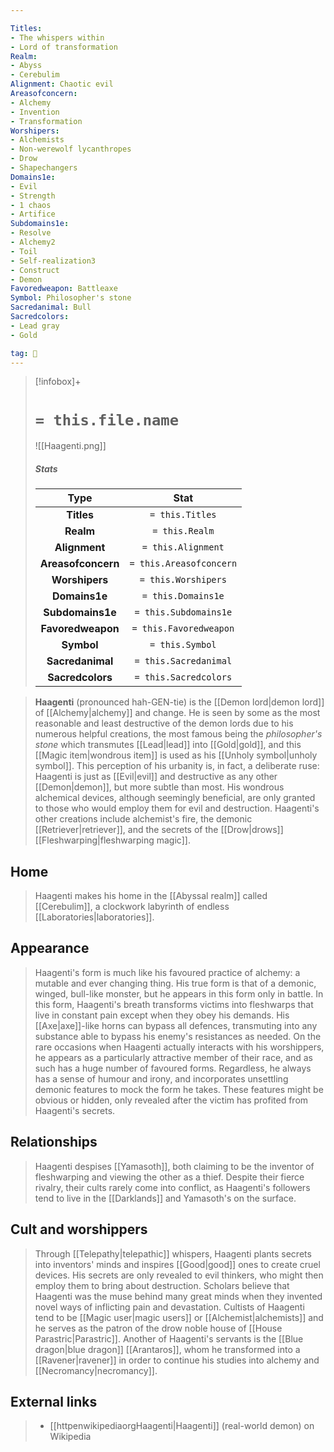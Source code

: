 ```yaml
---

Titles:
- The whispers within
- Lord of transformation
Realm:
- Abyss
- Cerebulim
Alignment: Chaotic evil
Areasofconcern:
- Alchemy
- Invention
- Transformation
Worshipers:
- Alchemists
- Non-werewolf lycanthropes
- Drow
- Shapechangers
Domains1e:
- Evil
- Strength
- 1 chaos
- Artifice
Subdomains1e:
- Resolve
- Alchemy2
- Toil
- Self-realization3
- Construct
- Demon
Favoredweapon: Battleaxe
Symbol: Philosopher's stone
Sacredanimal: Bull
Sacredcolors:
- Lead gray
- Gold

tag: 🙏
---
```


> [!infobox]+
> #  `= this.file.name`
> ![[Haagenti.png]]
> ##### Stats
> Type | Stat |
> :---:|:---:|
> **Titles** | `= this.Titles` |
> **Realm** | `= this.Realm` |
> **Alignment** | `= this.Alignment` |
> **Areasofconcern** | `= this.Areasofconcern` |
> **Worshipers** | `= this.Worshipers` |
> **Domains1e** | `= this.Domains1e` |
> **Subdomains1e** | `= this.Subdomains1e` |
> **Favoredweapon** | `= this.Favoredweapon` |
> **Symbol** | `= this.Symbol` |
> **Sacredanimal** | `= this.Sacredanimal` |
> **Sacredcolors** | `= this.Sacredcolors` |



> **Haagenti** (pronounced hah-GEN-tie) is the [[Demon lord|demon lord]] of [[Alchemy|alchemy]] and change. He is seen by some as the most reasonable and least destructive of the demon lords due to his numerous helpful creations, the most famous being the *philosopher's stone* which transmutes [[Lead|lead]] into [[Gold|gold]], and this [[Magic item|wondrous item]] is used as his [[Unholy symbol|unholy symbol]]. This perception of his urbanity is, in fact, a deliberate ruse: Haagenti is just as [[Evil|evil]] and destructive as any other [[Demon|demon]], but more subtle than most. His wondrous alchemical devices, although seemingly beneficial, are only granted to those who would employ them for evil and destruction. Haagenti's other creations include alchemist's fire, the demonic [[Retriever|retriever]], and the secrets of the [[Drow|drows]] [[Fleshwarping|fleshwarping magic]].



## Home

> Haagenti makes his home in the [[Abyssal realm]] called [[Cerebulim]], a clockwork labyrinth of endless [[Laboratories|laboratories]].


## Appearance

> Haagenti's form is much like his favoured practice of alchemy: a mutable and ever changing thing. His true form is that of a demonic, winged, bull-like monster, but he appears in this form only in battle. In this form, Haagenti's breath transforms victims into fleshwarps that live in constant pain except when they obey his demands. His [[Axe|axe]]-like horns can bypass all defences, transmuting into any substance able to bypass his enemy's resistances as needed.
> On the rare occasions when Haagenti actually interacts with his worshippers, he appears as a particularly attractive member of their race, and as such has a huge number of favoured forms. Regardless, he always has a sense of humour and irony, and incorporates unsettling demonic features to mock the form he takes. These features might be obvious or hidden, only revealed after the victim has profited from Haagenti's secrets.


## Relationships

> Haagenti despises [[Yamasoth]], both claiming to be the inventor of fleshwarping and viewing the other as a thief. Despite their fierce rivalry, their cults rarely come into conflict, as Haagenti's followers tend to live in the [[Darklands]] and Yamasoth's on the surface.


## Cult and worshippers

> Through [[Telepathy|telepathic]] whispers, Haagenti plants secrets into inventors' minds and inspires [[Good|good]] ones to create cruel devices. His secrets are only revealed to evil thinkers, who might then employ them to bring about destruction. Scholars believe that Haagenti was the muse behind many great minds when they invented novel ways of inflicting pain and devastation.
> Cultists of Haagenti tend to be [[Magic user|magic users]] or [[Alchemist|alchemists]] and he serves as the patron of the drow noble house of [[House Parastric|Parastric]].
> Another of Haagenti's servants is the [[Blue dragon|blue dragon]] [[Arantaros]], whom he transformed into a [[Ravener|ravener]] in order to continue his studies into alchemy and [[Necromancy|necromancy]].




## External links

> - [[httpenwikipediaorgHaagenti|Haagenti]] (real-world demon) on Wikipedia






